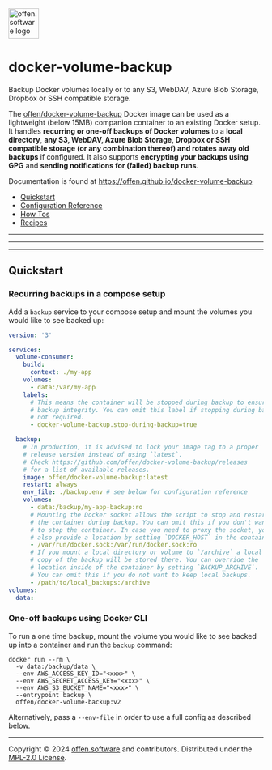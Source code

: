 <a href="https://www.offen.software/">
    <img src="https://offen.github.io/press-kit/avatars/avatar-OS-header.svg" alt="offen.software logo" title="offen.software" width="60px"/>
</a>

# docker-volume-backup

Backup Docker volumes locally or to any S3, WebDAV, Azure Blob Storage, Dropbox or SSH compatible storage.

The [offen/docker-volume-backup](https://hub.docker.com/r/offen/docker-volume-backup) Docker image can be used as a lightweight (below 15MB) companion container to an existing Docker setup.
It handles __recurring or one-off backups of Docker volumes__ to a __local directory__, __any S3, WebDAV, Azure Blob Storage, Dropbox or SSH compatible storage (or any combination thereof) and rotates away old backups__ if configured. It also supports __encrypting your backups using GPG__ and __sending notifications for (failed) backup runs__.

Documentation is found at <https://offen.github.io/docker-volume-backup>
  - [Quickstart](https://offen.github.io/docker-volume-backup)
  - [Configuration Reference](https://offen.github.io/docker-volume-backup/reference/)
  - [How Tos](https://offen.github.io/docker-volume-backup/how-tos/)
  - [Recipes](https://offen.github.io/docker-volume-backup/recipes/)

---
---
---
## Quickstart

### Recurring backups in a compose setup

Add a `backup` service to your compose setup and mount the volumes you would like to see backed up:

```yml
version: '3'

services:
  volume-consumer:
    build:
      context: ./my-app
    volumes:
      - data:/var/my-app
    labels:
      # This means the container will be stopped during backup to ensure
      # backup integrity. You can omit this label if stopping during backup
      # not required.
      - docker-volume-backup.stop-during-backup=true

  backup:
    # In production, it is advised to lock your image tag to a proper
    # release version instead of using `latest`.
    # Check https://github.com/offen/docker-volume-backup/releases
    # for a list of available releases.
    image: offen/docker-volume-backup:latest
    restart: always
    env_file: ./backup.env # see below for configuration reference
    volumes:
      - data:/backup/my-app-backup:ro
      # Mounting the Docker socket allows the script to stop and restart
      # the container during backup. You can omit this if you don't want
      # to stop the container. In case you need to proxy the socket, you can
      # also provide a location by setting `DOCKER_HOST` in the container
      - /var/run/docker.sock:/var/run/docker.sock:ro
      # If you mount a local directory or volume to `/archive` a local
      # copy of the backup will be stored there. You can override the
      # location inside of the container by setting `BACKUP_ARCHIVE`.
      # You can omit this if you do not want to keep local backups.
      - /path/to/local_backups:/archive
volumes:
  data:
```

### One-off backups using Docker CLI

To run a one time backup, mount the volume you would like to see backed up into a container and run the `backup` command:

```console
docker run --rm \
  -v data:/backup/data \
  --env AWS_ACCESS_KEY_ID="<xxx>" \
  --env AWS_SECRET_ACCESS_KEY="<xxx>" \
  --env AWS_S3_BUCKET_NAME="<xxx>" \
  --entrypoint backup \
  offen/docker-volume-backup:v2
```

Alternatively, pass a `--env-file` in order to use a full config as described below.

---

Copyright &copy; 2024 <a target="_blank" href="https://www.offen.software">offen.software</a> and contributors.
Distributed under the <a href="https://github.com/offen/docker-volume-backup/tree/main/LICENSE">MPL-2.0 License</a>.
